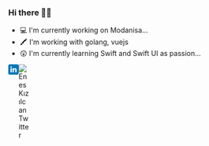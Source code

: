 ### Hi there 💪🏻

- 💻 I'm currently working on Modanisa...
- 🖍 I'm working with golang, vuejs
- 😲 I'm currently learning Swift and Swift UI as passion...

<a href="https://www.linkedin.com/in/eneskzlcn/">
  <img align="left" alt="Enes Kızılcan Linkdin" width="21px"   src="https://raw.githubusercontent.com/edent/SuperTinyIcons/099dc12b59179d07d534069bc8551718f786d91a/images/svg/linkedin.svg" />
</a>
<a href="https://twitter.com/eneskzlcn" color="white">
  <img align="left" alt="Enes Kızılcan Twitter" width="21px" src="https://cdn-icons-png.flaticon.com/512/124/124021.png" />
</a>
